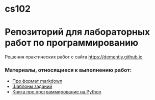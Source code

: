 # cs102
Репозиторий для лабораторных работ по программированию
======================================================

Решения практических работ с сайта https://dementiy.github.io

### Материалы, относящиеся к выполнению работ:
* [Про формат markdown](https://github.com/OlgaVlasova/markdown-doc/blob/master/README.md#Lists)
* [Шаблоны заданий](https://github.com/Dementiy/pybook-assignments)
* [Книга про программирование на Python](https://wombat.org.ua/AByteOfPython/)
